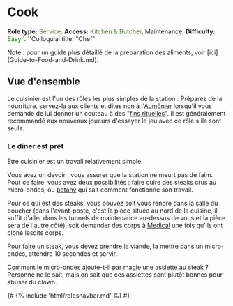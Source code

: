 # Cook
**Role type:** <font color= "#4e7331">Service</font>. **Access:** <font color="#4e7331">Kitchen & Butcher</font>, Maintenance. **Difficulty:** <font color="Green">Easy</font>''. ''Colloquial title: "Chef"

Note : pour un guide plus détaillé de la préparation des aliments, voir [ici] (Guide-to-Food-and-Drink.md).




## Vue d'ensemble


Le cuisinier est l'un des rôles les plus simples de la station : Préparez de la nourriture, servez-la aux clients et dites non à l'[Aumônier](Chaplain.md) lorsqu'il vous demande de lui donner un couteau à des "[fins rituelles](Battle-royale.md)". 
Il est généralement recommandé aux nouveaux joueurs d'essayer le jeu avec ce rôle s'ils sont seuls.


### Le dîner est prêt

Être cuisinier est un travail relativement simple. 

Vous avez un devoir : vous assurer que la station ne meurt pas de faim. Pour ce faire, vous avez deux possibilités : faire cuire des steaks crus au micro-ondes, ou [botany](Botanist.md) qui sait comment fonctionne son travail. 

Pour ce qui est des steaks, vous pouvez soit vous rendre dans la salle du boucher (dans l'avant-poste, c'est la pièce située au nord de la cuisine, il suffit d'aller dans les tunnels de maintenance au-dessus de vous et la pièce sera de l'autre côté), soit demander des corps à [Medical](Medical-Doctor.md) une fois qu'ils ont cloné lesdits corps. 

Pour faire un steak, vous devez prendre la viande, la mettre dans un micro-ondes, attendre 10 secondes et servir. 

Comment le micro-ondes ajoute-t-il par magie une assiette au steak ? 
Personne ne le sait, mais on sait que ces assiettes sont plutôt bonnes pour abuser du clown.

  {# {% include 'html/rolesnavbar.md' %} #}



